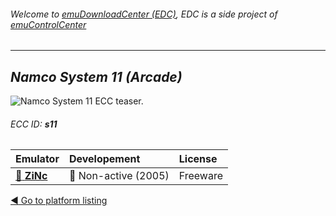 ###### Welcome to [emuDownloadCenter (EDC)](https://github.com/PhoenixInteractiveNL/emuDownloadCenter/wiki/), EDC is a side project of [emuControlCenter](https://github.com/PhoenixInteractiveNL/emuControlCenter/wiki/)
***
## _Namco System 11 (Arcade)_
![](https://raw.githubusercontent.com/wiki/PhoenixInteractiveNL/emuDownloadCenter/images_platform/ecc_s11_teaser.png "Namco System 11 ECC teaser.")
###### ECC ID: **s11**

| Emulator   | Developement        | License     |
|:-----------|:--------------------|:------------|
| [:file_folder: **ZiNc**](https://github.com/PhoenixInteractiveNL/emuDownloadCenter/wiki/Emulator-zinc#menu) | :red_circle: Non-active (2005) | Freeware |

[:arrow_backward: Go to platform listing](https://github.com/PhoenixInteractiveNL/emuDownloadCenter/wiki/EDC-Platform-List)
